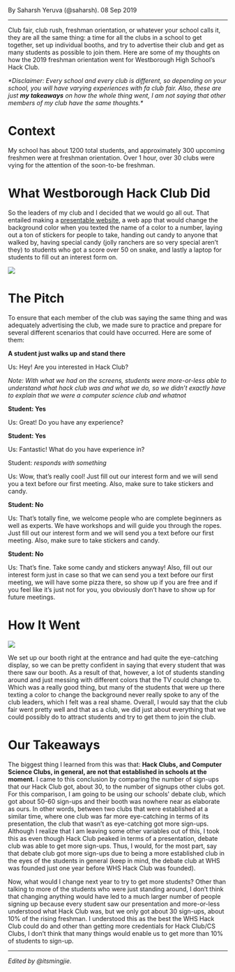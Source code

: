<p ></p>

By Saharsh Yeruva (@saharsh). 08 Sep 2019

* * *

Club fair, club rush, freshman orientation, or whatever your school calls it, they are all the same thing: a time for all the clubs in a school to get together, set up individual booths, and try to advertise their club and get as many students as possible to join them. Here are some of my thoughts on how the 2019 freshman orientation went for Westborough High School’s Hack Club.

_\*Disclaimer: Every school and every club is different, so depending on your school, you will have varying experiences with fa club fair. Also, these are just **my takeaways** on how the whole thing went, I am not saying that other members of my club have the same thoughts.\*_

Context
=======

My school has about 1200 total students, and approximately 300 upcoming freshmen were at freshman orientation. Over 1 hour, over 30 clubs were vying for the attention of the soon-to-be freshman.

What Westborough Hack Club Did
==============================

So the leaders of my club and I decided that we would go all out. That entailed making a [presentable website](https://whs.hackclub.com), a web app that would change the background color when you texted the name of a color to a number, laying out a ton of stickers for people to take, handing out candy to anyone that walked by, having special candy (jolly ranchers are so very special aren’t they) to students who got a score over 50 on snake, and lastly a laptop for students to fill out an interest form on.

![](https://hackclub.atlassian.net/wiki/download/attachments/4882440/image2.png?api=v2)

The Pitch
=========

To ensure that each member of the club was saying the same thing and was adequately advertising the club, we made sure to practice and prepare for several different scenarios that could have occurred. Here are some of them:

**A student just walks up and stand there**

Us: Hey! Are you interested in Hack Club?

_Note: With what we had on the screens, students were more-or-less able to understand what hack club was and what we do, so we didn’t exactly have to explain that we were a computer science club and whatnot_

**Student: Yes**

Us: Great! Do you have any experience?

**Student: Yes**

Us: Fantastic! What do you have experience in?

Student: _responds with something_

Us: Wow, that’s really cool! Just fill out our interest form and we will send you a text before our first meeting. Also, make sure to take stickers and candy.

**Student: No**

Us: That’s totally fine, we welcome people who are complete beginners as well as experts. We have workshops and will guide you through the ropes. Just fill out our interest form and we will send you a text before our first meeting. Also, make sure to take stickers and candy.

**Student: No**

Us: That’s fine. Take some candy and stickers anyway! Also, fill out our interest form just in case so that we can send you a text before our first meeting, we will have some pizza there, so show up if you are free and if you feel like it’s just not for you, you obviously don’t have to show up for future meetings.

How It Went
===========

![](https://hackclub.atlassian.net/wiki/download/attachments/4882440/image1.jpg?api=v2)

We set up our booth right at the entrance and had quite the eye-catching display, so we can be pretty confident in saying that every student that was there saw our booth. As a result of that, however, a lot of students standing around and just messing with different colors that the TV could change to. Which was a really good thing, but many of the students that were up there texting a color to change the background never really spoke to any of the club leaders, which I felt was a real shame. Overall, I would say that the club fair went pretty well and that as a club, we did just about everything that we could possibly do to attract students and try to get them to join the club.

Our Takeaways
=============

The biggest thing I learned from this was that: **Hack Clubs, and Computer Science Clubs, in general, are not that established in schools at the moment.** I came to this conclusion by comparing the number of sign-ups that our Hack Club got, about 30, to the number of signups other clubs got. For this comparison, I am going to be using our schools' debate club, which got about 50-60 sign-ups and their booth was nowhere near as elaborate as ours. In other words, between two clubs that were established at a similar time, where one club was far more eye-catching in terms of its presentation, the club that wasn’t as eye-catching got more sign-ups. Although I realize that I am leaving some other variables out of this, I took this as even though Hack Club peaked in terms of a presentation, debate club was able to get more sign-ups. Thus, I would, for the most part, say that debate club got more sign-ups due to being a more established club in the eyes of the students in general (keep in mind, the debate club at WHS was founded just one year before WHS Hack Club was founded).

Now, what would I change next year to try to get more students? Other than talking to more of the students who were just standing around, I don’t think that changing anything would have led to a much larger number of people signing up because every student saw our presentation and more-or-less understood what Hack Club was, but we only got about 30 sign-ups, about 10% of the rising freshman. I understood this as the best the WHS Hack Club could do and other than getting more credentials for Hack Club/CS Clubs, I don’t think that many things would enable us to get more than 10% of students to sign-up.

* * *

_Edited by @itsmingjie._